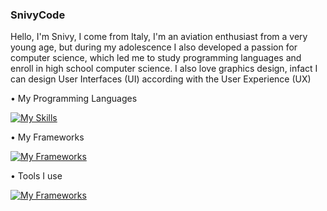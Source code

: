 ### SnivyCode

Hello, I'm Snivy, I come from Italy, I'm an aviation enthusiast from a very young age, but during my adolescence I also developed a passion for computer science, which led me to study programming languages and enroll in high school computer science.
I also love graphics design, infact I can design User Interfaces (UI) according with the User Experience (UX)

• My Programming Languages

[![My Skills](https://skillicons.dev/icons?i=html,css,js,lua,c)](https://skillicons.dev)

• My Frameworks

[![My Frameworks](https://skillicons.dev/icons?i=nodejs,bootstrap)](https://skillicons.dev)

• Tools I use

[![My Frameworks](https://skillicons.dev/icons?i=vscode,replit,figma)](https://skillicons.dev)
<!--
**SnivyCode/SnivyCode** is a ✨ _special_ ✨ repository because its `README.md` (this file) appears on your GitHub profile.

Here are some ideas to get you started:

- 🔭 I’m currently working on ...
- 🌱 I’m currently learning ...
- 👯 I’m looking to collaborate on ...
- 🤔 I’m looking for help with ...
- 💬 Ask me about ...
- 📫 How to reach me: ...
- 😄 Pronouns: ...
- ⚡ Fun fact: ...
-->

